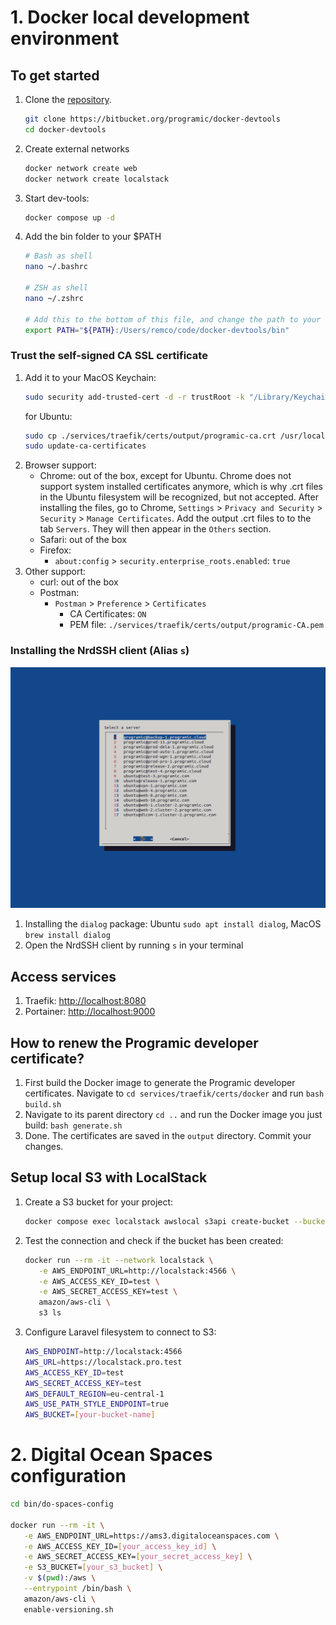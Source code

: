 # 1. Docker local development environment

## To get started
1. Clone the [repository](https://bitbucket.org/programic/docker-devtools).
   ```bash
   git clone https://bitbucket.org/programic/docker-devtools
   cd docker-devtools
   ```
3. Create external networks
   ```bash
   docker network create web
   docker network create localstack
   ```
3. Start dev-tools:
   ```bash
   docker compose up -d
   ```
4. Add the bin folder to your $PATH
   ```bash
   # Bash as shell
   nano ~/.bashrc 
   
   # ZSH as shell
   nano ~/.zshrc
   
   # Add this to the bottom of this file, and change the path to your docker-devtools folder
   export PATH="${PATH}:/Users/remco/code/docker-devtools/bin"
   ```

### Trust the self-signed CA SSL certificate
1. Add it to your MacOS Keychain:
   ```bash
   sudo security add-trusted-cert -d -r trustRoot -k "/Library/Keychains/System.keychain" ./services/traefik/certs/output/programic-ca.crt
   ```
   for Ubuntu:
   ```bash
   sudo cp ./services/traefik/certs/output/programic-ca.crt /usr/local/share/ca-certificates
   sudo update-ca-certificates
   ```
2. Browser support:
   * Chrome: out of the box, except for Ubuntu. Chrome does not support system installed certificates anymore, 
   which is why .crt files in the Ubuntu filesystem will be recognized, but not accepted. After installing the files, 
   go to Chrome, `Settings` > `Privacy and Security` > `Security` > `Manage Certificates`. Add the output .crt files to
   to the tab `Servers`. They will then appear in the `Others` section.
   * Safari: out of the box
   * Firefox:
      * `about:config` > `security.enterprise_roots.enabled`: `true`
3. Other support:
   * curl: out of the box
   * Postman:
     * `Postman` > `Preference` > `Certificates`
       * CA Certificates: `ON`
       * PEM file: `./services/traefik/certs/output/programic-CA.pem`

### Installing the NrdSSH client (Alias `s`)
![NrdSSH client screenshot](readme-assets/nrdssh-client.png)

1. Installing the `dialog` package: Ubuntu `sudo apt install dialog`, MacOS `brew install dialog`
2. Open the NrdSSH client by running `s` in your terminal

## Access services
1. Traefik: [http://localhost:8080](http://localhost:8080)
2. Portainer: [http://localhost:9000](http://localhost:9000)
    
## How to renew the Programic developer certificate?
1. First build the Docker image to generate the Programic developer certificates. Navigate to `cd services/traefik/certs/docker` and run `bash build.sh`
2. Navigate to its parent directory `cd ..` and run the Docker image you just build: `bash generate.sh`
3. Done. The certificates are saved in the `output` directory. Commit your changes.

## Setup local S3 with LocalStack

1. Create a S3 bucket for your project:
   ```bash
   docker compose exec localstack awslocal s3api create-bucket --bucket [your-bucket-name]
   ```
2. Test the connection and check if the bucket has been created:
   ```bash
   docker run --rm -it --network localstack \
      -e AWS_ENDPOINT_URL=http://localstack:4566 \
      -e AWS_ACCESS_KEY_ID=test \
      -e AWS_SECRET_ACCESS_KEY=test \
      amazon/aws-cli \
      s3 ls
   ```
3. Configure Laravel filesystem to connect to S3:
   ```bash
   AWS_ENDPOINT=http://localstack:4566
   AWS_URL=https://localstack.pro.test
   AWS_ACCESS_KEY_ID=test
   AWS_SECRET_ACCESS_KEY=test
   AWS_DEFAULT_REGION=eu-central-1
   AWS_USE_PATH_STYLE_ENDPOINT=true
   AWS_BUCKET=[your-bucket-name]
   ```

# 2. Digital Ocean Spaces configuration
```bash
cd bin/do-spaces-config

docker run --rm -it \
   -e AWS_ENDPOINT_URL=https://ams3.digitaloceanspaces.com \
   -e AWS_ACCESS_KEY_ID=[your_access_key_id] \
   -e AWS_SECRET_ACCESS_KEY=[your_secret_access_key] \
   -e S3_BUCKET=[your_s3_bucket] \
   -v $(pwd):/aws \
   --entrypoint /bin/bash \
   amazon/aws-cli \
   enable-versioning.sh
```